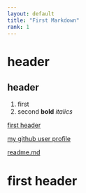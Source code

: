 ```yaml
---
layout: default
title: "First Markdown"
rank: 1
---
```

# header
## header 
1. first 
2. second 
**bold** _italics_

[first header](#first-header)

[my github user profile](https://github.com/Sofie97) 

[readme.md](./DAA/README.md)

# first header